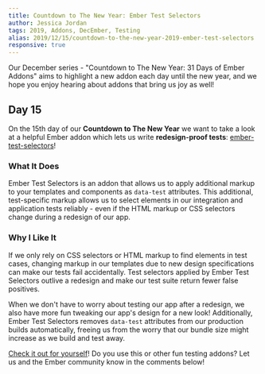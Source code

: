 ```yaml
---
title: Countdown to The New Year: Ember Test Selectors
author: Jessica Jordan
tags: 2019, Addons, DecEmber, Testing
alias: 2019/12/15/countdown-to-the-new-year-2019-ember-test-selectors
responsive: true
---
```


Our December series - "Countdown to The New Year: 31 Days of Ember Addons" aims to highlight a new addon each day until the new year, and we hope you enjoy hearing about addons that bring us joy as well!

## Day 15

On the 15th day of our **Countdown to The New Year** we want to take a look at a helpful Ember addon which lets us write **redesign-proof tests**: [ember-test-selectors](https://emberobserver.com/addons/ember-test-selectors)!

### What It Does

Ember Test Selectors is an addon that allows us to apply additional markup to your templates and components as `data-test` attributes. This additional, test-specific markup allows us to select elements in our integration and application tests reliably - even if the HTML markup or CSS selectors change during a redesign of our app.

### Why I Like It

If we only rely on CSS selectors or HTML markup to find elements in test cases, changing markup in our templates due to new design specifications can make our tests fail accidentally. Test selectors applied by Ember Test Selectors outlive a redesign and make our test suite return fewer false positives.

When we don't have to worry about testing our app after a redesign, we also have more fun tweaking our app's design for a new look! Additionally, Ember Test Selectors removes `data-test` attributes from our production builds automatically, freeing us from the worry that our bundle size might increase as we build and test away.

[Check it out for yourself](https://emberobserver.com/addons/ember-test-selectors)! Do you use this or other fun testing addons? Let us and the Ember community know in the comments below!
